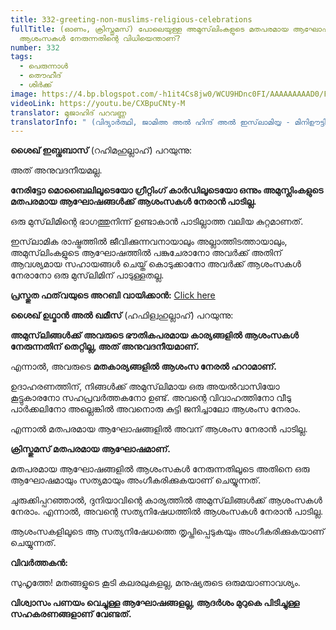 ```yaml
---
title: 332-greeting-non-muslims-religious-celebrations
fullTitle: (ഓണം, ക്രിസ്തുമസ്) പോലെയുള്ള അമുസ്‌ലിംകളുടെ മതപരമായ ആഘോഷങ്ങൾക്ക്
  ആശംസകൾ നേരുന്നതിന്റെ വിധിയെന്താണ്?
number: 332
tags:
  - പെരുന്നാള്‍
  - തൌഹീദ്
  - ശിർക്ക്
image: https://4.bp.blogspot.com/-h1it4Cs8jw0/WCU9HDnc0FI/AAAAAAAAAD0/FJg17-ClqXoxX307Dbk6KcdSNRPWLgaMgCLcB/s1600/no%2Btrees.jpg
videoLink: https://youtu.be/CXBpuCNty-M
translator: മുജാഹിദ് പറവണ്ണ
translatorInfo: " (വിദ്യാർത്ഥി, ജാമിഅ അൽ ഹിന്ദ് അൽ ഇസ്‌ലാമിയ്യ - മിനിഊട്ടി)"
---
```

**ശൈഖ് ഇബ്നുബാസ്** (റഹിമഹുല്ലാഹ്) പറയുന്നു:  

അത് അനുവദനീയമല്ല. 

**നേരിട്ടോ മൊബൈലിലൂടെയോ ഗ്രീറ്റിംഗ് കാർഡിലൂടെയോ ഒന്നും അമുസ്ലിംകളുടെ മതപരമായ ആഘോഷങ്ങൾക്ക് ആശംസകൾ നേരാൻ പാടില്ല.**

ഒരു മുസ്‌ലിമിന്റെ ഭാഗത്തുനിന്ന് ഉണ്ടാകാൻ പാടില്ലാത്ത വലിയ കുറ്റമാണത്.

ഇസ്‌ലാമിക രാഷ്ട്രത്തിൽ ജീവിക്കുന്നവനായാലും അല്ലാത്തിടത്തായാലും, അമുസ്‌ലിംകളുടെ ആഘോഷത്തിൽ പങ്കുചേരാനോ അവർക്ക് അതിന് ആവശ്യമായ സഹായങ്ങൾ ചെയ്ത് കൊടുക്കാനോ അവർക്ക് ആശംസകൾ നേരാനോ ഒരു മുസ്‌ലിമിന് പാടുള്ളതല്ല.

**പ്രസ്തുത ഫത്‌വയുടെ അറബി വായിക്കാൻ:** [Click here](https://bit.ly/3B0aUM1)

**ശൈഖ് ഉഥ്മാൻ അൽ ഖമീസ്** (ഹഫിള്വഹുല്ലാഹ്) പറയുന്നു: 

**അമുസ്‌ലിങ്ങൾക്ക് അവരുടെ ഭൗതികപരമായ കാര്യങ്ങളിൽ ആശംസകൾ നേരുന്നതിന് തെറ്റില്ല, അത് അനുവദനീയമാണ്.** 

എന്നാൽ, അവരുടെ **മതകാര്യങ്ങളിൽ ആശംസ നേരൽ ഹറാമാണ്.**

ഉദാഹരണത്തിന്, നിങ്ങൾക്ക് അമുസ്‌ലിമായ ഒരു അയൽവാസിയോ കൂട്ടുകാരനോ സഹപ്രവർത്തകനോ ഉണ്ട്. അവന്റെ വിവാഹത്തിനോ വീടു പാർക്കലിനോ അല്ലെങ്കിൽ അവനൊരു കുട്ടി ജനിച്ചാലോ ആശംസ നേരാം.

എന്നാൽ മതപരമായ ആഘോഷങ്ങളിൽ അവന് ആശംസ നേരാൻ പാടില്ല.

**ക്രിസ്തുമസ് മതപരമായ ആഘോഷമാണ്.**

മതപരമായ ആഘോഷങ്ങളിൽ ആശംസകൾ നേരുന്നതിലൂടെ അതിനെ ഒരു ആഘോഷമായും സത്യമായും അംഗീകരിക്കുകയാണ് ചെയ്യുന്നത്.

ചുരുക്കിപ്പറഞ്ഞാൽ, ദുനിയാവിന്റെ കാര്യത്തിൽ അമുസ്‌ലിങ്ങൾക്ക് ആശംസകൾ നേരാം. എന്നാൽ, അവന്റെ സത്യനിഷേധത്തിൽ ആശംസകൾ നേരാൻ പാടില്ല.

ആശംസകളിലൂടെ ആ സത്യനിഷേധത്തെ തൃപ്തിപ്പെടുകയും അംഗീകരിക്കുകയാണ് ചെയ്യുന്നത്.

**വിവർത്തകൻ:** 

സുഹൃത്തേ! മതങ്ങളുടെ കൂടി കലരലുകളല്ല, മനുഷ്യരുടെ ഒരുമയാണാവശ്യം. 

**വിശ്വാസം പണയം വെച്ചുള്ള ആഘോഷങ്ങളല്ല, ആദർശം മുറുകെ പിടിച്ചുള്ള  സഹകരണങ്ങളാണ് വേണ്ടത്.**